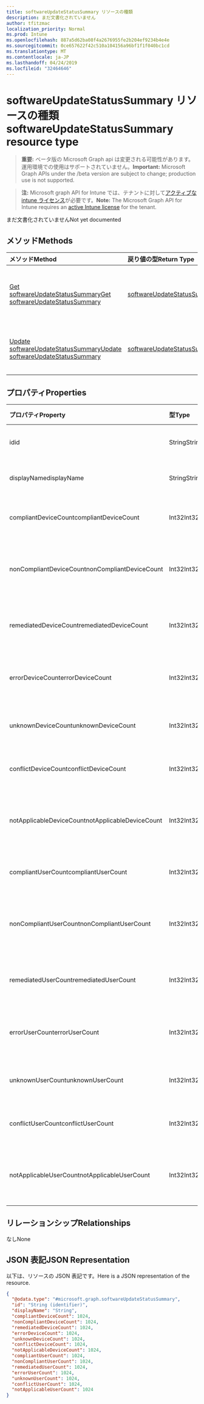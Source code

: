 ```yaml
---
title: softwareUpdateStatusSummary リソースの種類
description: まだ文書化されていません
author: tfitzmac
localization_priority: Normal
ms.prod: Intune
ms.openlocfilehash: 887a5d62ba08f4a2676955fe2b204ef9234b4e4e
ms.sourcegitcommit: 0ce657622f42c510a104156a96bf1f1f040bc1cd
ms.translationtype: MT
ms.contentlocale: ja-JP
ms.lasthandoff: 04/24/2019
ms.locfileid: "32464646"
---
```

# <a name="softwareupdatestatussummary-resource-type"></a><span data-ttu-id="e67c6-103">softwareUpdateStatusSummary リソースの種類</span><span class="sxs-lookup"><span data-stu-id="e67c6-103">softwareUpdateStatusSummary resource type</span></span>

> <span data-ttu-id="e67c6-104">**重要:** ベータ版の Microsoft Graph api は変更される可能性があります。運用環境での使用はサポートされていません。</span><span class="sxs-lookup"><span data-stu-id="e67c6-104">**Important:** Microsoft Graph APIs under the /beta version are subject to change; production use is not supported.</span></span>

> <span data-ttu-id="e67c6-105">**注:** Microsoft graph API for Intune では、テナントに対して[アクティブな intune ライセンス](https://go.microsoft.com/fwlink/?linkid=839381)が必要です。</span><span class="sxs-lookup"><span data-stu-id="e67c6-105">**Note:** The Microsoft Graph API for Intune requires an [active Intune license](https://go.microsoft.com/fwlink/?linkid=839381) for the tenant.</span></span>

<span data-ttu-id="e67c6-106">まだ文書化されていません</span><span class="sxs-lookup"><span data-stu-id="e67c6-106">Not yet documented</span></span>

## <a name="methods"></a><span data-ttu-id="e67c6-107">メソッド</span><span class="sxs-lookup"><span data-stu-id="e67c6-107">Methods</span></span>
|<span data-ttu-id="e67c6-108">メソッド</span><span class="sxs-lookup"><span data-stu-id="e67c6-108">Method</span></span>|<span data-ttu-id="e67c6-109">戻り値の型</span><span class="sxs-lookup"><span data-stu-id="e67c6-109">Return Type</span></span>|<span data-ttu-id="e67c6-110">説明</span><span class="sxs-lookup"><span data-stu-id="e67c6-110">Description</span></span>|
|:---|:---|:---|
|[<span data-ttu-id="e67c6-111">Get softwareUpdateStatusSummary</span><span class="sxs-lookup"><span data-stu-id="e67c6-111">Get softwareUpdateStatusSummary</span></span>](../api/intune-deviceconfig-softwareupdatestatussummary-get.md)|[<span data-ttu-id="e67c6-112">softwareUpdateStatusSummary</span><span class="sxs-lookup"><span data-stu-id="e67c6-112">softwareUpdateStatusSummary</span></span>](../resources/intune-deviceconfig-softwareupdatestatussummary.md)|<span data-ttu-id="e67c6-113">[softwareUpdateStatusSummary](../resources/intune-deviceconfig-softwareupdatestatussummary.md) オブジェクトのプロパティとリレーションシップを読み取ります。</span><span class="sxs-lookup"><span data-stu-id="e67c6-113">Read properties and relationships of the [softwareUpdateStatusSummary](../resources/intune-deviceconfig-softwareupdatestatussummary.md) object.</span></span>|
|[<span data-ttu-id="e67c6-114">Update softwareUpdateStatusSummary</span><span class="sxs-lookup"><span data-stu-id="e67c6-114">Update softwareUpdateStatusSummary</span></span>](../api/intune-deviceconfig-softwareupdatestatussummary-update.md)|[<span data-ttu-id="e67c6-115">softwareUpdateStatusSummary</span><span class="sxs-lookup"><span data-stu-id="e67c6-115">softwareUpdateStatusSummary</span></span>](../resources/intune-deviceconfig-softwareupdatestatussummary.md)|<span data-ttu-id="e67c6-116">[softwareUpdateStatusSummary](../resources/intune-deviceconfig-softwareupdatestatussummary.md) オブジェクトのプロパティを更新します。</span><span class="sxs-lookup"><span data-stu-id="e67c6-116">Update the properties of a [softwareUpdateStatusSummary](../resources/intune-deviceconfig-softwareupdatestatussummary.md) object.</span></span>|

## <a name="properties"></a><span data-ttu-id="e67c6-117">プロパティ</span><span class="sxs-lookup"><span data-stu-id="e67c6-117">Properties</span></span>
|<span data-ttu-id="e67c6-118">プロパティ</span><span class="sxs-lookup"><span data-stu-id="e67c6-118">Property</span></span>|<span data-ttu-id="e67c6-119">型</span><span class="sxs-lookup"><span data-stu-id="e67c6-119">Type</span></span>|<span data-ttu-id="e67c6-120">説明</span><span class="sxs-lookup"><span data-stu-id="e67c6-120">Description</span></span>|
|:---|:---|:---|
|<span data-ttu-id="e67c6-121">id</span><span class="sxs-lookup"><span data-stu-id="e67c6-121">id</span></span>|<span data-ttu-id="e67c6-122">String</span><span class="sxs-lookup"><span data-stu-id="e67c6-122">String</span></span>|<span data-ttu-id="e67c6-123">エンティティのキー。</span><span class="sxs-lookup"><span data-stu-id="e67c6-123">Key of the entity.</span></span>|
|<span data-ttu-id="e67c6-124">displayName</span><span class="sxs-lookup"><span data-stu-id="e67c6-124">displayName</span></span>|<span data-ttu-id="e67c6-125">String</span><span class="sxs-lookup"><span data-stu-id="e67c6-125">String</span></span>|<span data-ttu-id="e67c6-126">ポリシーの名前。</span><span class="sxs-lookup"><span data-stu-id="e67c6-126">The name of the policy.</span></span>|
|<span data-ttu-id="e67c6-127">compliantDeviceCount</span><span class="sxs-lookup"><span data-stu-id="e67c6-127">compliantDeviceCount</span></span>|<span data-ttu-id="e67c6-128">Int32</span><span class="sxs-lookup"><span data-stu-id="e67c6-128">Int32</span></span>|<span data-ttu-id="e67c6-129">準拠デバイスの数。</span><span class="sxs-lookup"><span data-stu-id="e67c6-129">Number of compliant devices.</span></span>|
|<span data-ttu-id="e67c6-130">nonCompliantDeviceCount</span><span class="sxs-lookup"><span data-stu-id="e67c6-130">nonCompliantDeviceCount</span></span>|<span data-ttu-id="e67c6-131">Int32</span><span class="sxs-lookup"><span data-stu-id="e67c6-131">Int32</span></span>|<span data-ttu-id="e67c6-132">準拠していないデバイスの数。</span><span class="sxs-lookup"><span data-stu-id="e67c6-132">Number of non compliant devices.</span></span>|
|<span data-ttu-id="e67c6-133">remediatedDeviceCount</span><span class="sxs-lookup"><span data-stu-id="e67c6-133">remediatedDeviceCount</span></span>|<span data-ttu-id="e67c6-134">Int32</span><span class="sxs-lookup"><span data-stu-id="e67c6-134">Int32</span></span>|<span data-ttu-id="e67c6-135">修復済みデバイスの数。</span><span class="sxs-lookup"><span data-stu-id="e67c6-135">Number of remediated devices.</span></span>|
|<span data-ttu-id="e67c6-136">errorDeviceCount</span><span class="sxs-lookup"><span data-stu-id="e67c6-136">errorDeviceCount</span></span>|<span data-ttu-id="e67c6-137">Int32</span><span class="sxs-lookup"><span data-stu-id="e67c6-137">Int32</span></span>|<span data-ttu-id="e67c6-138">エラーが発生したデバイスの数。</span><span class="sxs-lookup"><span data-stu-id="e67c6-138">Number of devices had error.</span></span>|
|<span data-ttu-id="e67c6-139">unknownDeviceCount</span><span class="sxs-lookup"><span data-stu-id="e67c6-139">unknownDeviceCount</span></span>|<span data-ttu-id="e67c6-140">Int32</span><span class="sxs-lookup"><span data-stu-id="e67c6-140">Int32</span></span>|<span data-ttu-id="e67c6-141">不明なデバイスの数。</span><span class="sxs-lookup"><span data-stu-id="e67c6-141">Number of unknown devices.</span></span>|
|<span data-ttu-id="e67c6-142">conflictDeviceCount</span><span class="sxs-lookup"><span data-stu-id="e67c6-142">conflictDeviceCount</span></span>|<span data-ttu-id="e67c6-143">Int32</span><span class="sxs-lookup"><span data-stu-id="e67c6-143">Int32</span></span>|<span data-ttu-id="e67c6-144">競合デバイスの数。</span><span class="sxs-lookup"><span data-stu-id="e67c6-144">Number of conflict devices.</span></span>|
|<span data-ttu-id="e67c6-145">notApplicableDeviceCount</span><span class="sxs-lookup"><span data-stu-id="e67c6-145">notApplicableDeviceCount</span></span>|<span data-ttu-id="e67c6-146">Int32</span><span class="sxs-lookup"><span data-stu-id="e67c6-146">Int32</span></span>|<span data-ttu-id="e67c6-147">該当しないデバイスの数。</span><span class="sxs-lookup"><span data-stu-id="e67c6-147">Number of not applicable devices.</span></span>|
|<span data-ttu-id="e67c6-148">compliantUserCount</span><span class="sxs-lookup"><span data-stu-id="e67c6-148">compliantUserCount</span></span>|<span data-ttu-id="e67c6-149">Int32</span><span class="sxs-lookup"><span data-stu-id="e67c6-149">Int32</span></span>|<span data-ttu-id="e67c6-150">準拠ユーザーの数。</span><span class="sxs-lookup"><span data-stu-id="e67c6-150">Number of compliant users.</span></span>|
|<span data-ttu-id="e67c6-151">nonCompliantUserCount</span><span class="sxs-lookup"><span data-stu-id="e67c6-151">nonCompliantUserCount</span></span>|<span data-ttu-id="e67c6-152">Int32</span><span class="sxs-lookup"><span data-stu-id="e67c6-152">Int32</span></span>|<span data-ttu-id="e67c6-153">準拠していないユーザーの数。</span><span class="sxs-lookup"><span data-stu-id="e67c6-153">Number of non compliant users.</span></span>|
|<span data-ttu-id="e67c6-154">remediatedUserCount</span><span class="sxs-lookup"><span data-stu-id="e67c6-154">remediatedUserCount</span></span>|<span data-ttu-id="e67c6-155">Int32</span><span class="sxs-lookup"><span data-stu-id="e67c6-155">Int32</span></span>|<span data-ttu-id="e67c6-156">修復済みユーザーの数。</span><span class="sxs-lookup"><span data-stu-id="e67c6-156">Number of remediated users.</span></span>|
|<span data-ttu-id="e67c6-157">errorUserCount</span><span class="sxs-lookup"><span data-stu-id="e67c6-157">errorUserCount</span></span>|<span data-ttu-id="e67c6-158">Int32</span><span class="sxs-lookup"><span data-stu-id="e67c6-158">Int32</span></span>|<span data-ttu-id="e67c6-159">エラーが発生したユーザーの数。</span><span class="sxs-lookup"><span data-stu-id="e67c6-159">Number of users had error.</span></span>|
|<span data-ttu-id="e67c6-160">unknownUserCount</span><span class="sxs-lookup"><span data-stu-id="e67c6-160">unknownUserCount</span></span>|<span data-ttu-id="e67c6-161">Int32</span><span class="sxs-lookup"><span data-stu-id="e67c6-161">Int32</span></span>|<span data-ttu-id="e67c6-162">不明なユーザーの数。</span><span class="sxs-lookup"><span data-stu-id="e67c6-162">Number of unknown users.</span></span>|
|<span data-ttu-id="e67c6-163">conflictUserCount</span><span class="sxs-lookup"><span data-stu-id="e67c6-163">conflictUserCount</span></span>|<span data-ttu-id="e67c6-164">Int32</span><span class="sxs-lookup"><span data-stu-id="e67c6-164">Int32</span></span>|<span data-ttu-id="e67c6-165">競合ユーザーの数。</span><span class="sxs-lookup"><span data-stu-id="e67c6-165">Number of conflict users.</span></span>|
|<span data-ttu-id="e67c6-166">notApplicableUserCount</span><span class="sxs-lookup"><span data-stu-id="e67c6-166">notApplicableUserCount</span></span>|<span data-ttu-id="e67c6-167">Int32</span><span class="sxs-lookup"><span data-stu-id="e67c6-167">Int32</span></span>|<span data-ttu-id="e67c6-168">該当しないユーザーの数。</span><span class="sxs-lookup"><span data-stu-id="e67c6-168">Number of not applicable users.</span></span>|

## <a name="relationships"></a><span data-ttu-id="e67c6-169">リレーションシップ</span><span class="sxs-lookup"><span data-stu-id="e67c6-169">Relationships</span></span>
<span data-ttu-id="e67c6-170">なし</span><span class="sxs-lookup"><span data-stu-id="e67c6-170">None</span></span>

## <a name="json-representation"></a><span data-ttu-id="e67c6-171">JSON 表記</span><span class="sxs-lookup"><span data-stu-id="e67c6-171">JSON Representation</span></span>
<span data-ttu-id="e67c6-172">以下は、リソースの JSON 表記です。</span><span class="sxs-lookup"><span data-stu-id="e67c6-172">Here is a JSON representation of the resource.</span></span>
<!-- {
  "blockType": "resource",
  "keyProperty": "id",
  "@odata.type": "microsoft.graph.softwareUpdateStatusSummary"
}
-->
``` json
{
  "@odata.type": "#microsoft.graph.softwareUpdateStatusSummary",
  "id": "String (identifier)",
  "displayName": "String",
  "compliantDeviceCount": 1024,
  "nonCompliantDeviceCount": 1024,
  "remediatedDeviceCount": 1024,
  "errorDeviceCount": 1024,
  "unknownDeviceCount": 1024,
  "conflictDeviceCount": 1024,
  "notApplicableDeviceCount": 1024,
  "compliantUserCount": 1024,
  "nonCompliantUserCount": 1024,
  "remediatedUserCount": 1024,
  "errorUserCount": 1024,
  "unknownUserCount": 1024,
  "conflictUserCount": 1024,
  "notApplicableUserCount": 1024
}
```





